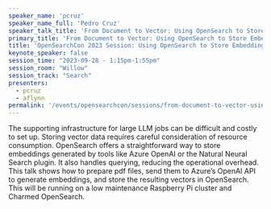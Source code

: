 ```yaml
---
speaker_name: 'pcruz'
speaker_name_full: 'Pedro Cruz'
speaker_talk_title: 'From Document to Vector: Using OpenSearch to Store Embedding Data'
primary_title: 'From Document to Vector: Using OpenSearch to Store Embedding Data'
title: 'OpenSearchCon 2023 Session: Using OpenSearch to Store Embedding Data'
keynote_speaker: false
session_time: "2023-09-28 - 1:15pm-1:55pm"
session_room: "Willow"
session_track: "Search"
presenters:
  - pcruz
  - aflynn
permalink: '/events/opensearchcon/sessions/from-document-to-vector-using-opensearch-to-store-embedding-data.html'
---
```


The supporting infrastructure for large LLM jobs can be difficult and costly to set up. Storing vector data requires careful consideration of resource consumption. OpenSearch offers a straightforward way to store embeddings generated by tools like Azure OpenAI or the Natural Neural Search plugin. It also handles querying, reducing the operational overhead. This talk shows how to prepare pdf files, send them to Azure’s OpenAI API to generate embeddings, and store the resulting vectors in OpenSearch. This will be running on a low maintenance Raspberry Pi cluster and Charmed OpenSearch.
